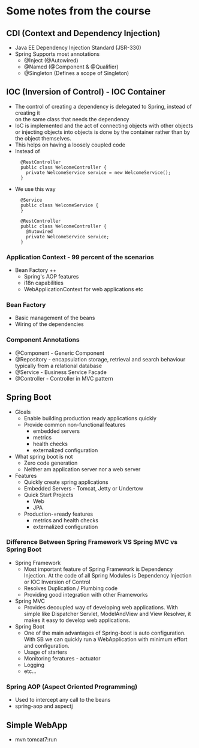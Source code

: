 # Some notes from the course

## CDI (Context and Dependency Injection)

* Java EE Dependency Injection Standard (JSR-330)
* Spring Supports most annotations
    * @Inject (@Autowired)
    * @Named (@Component & @Qualifier)
    * @Singleton (Defines a scope of Singleton)

## IOC (Inversion of Control) - IOC Container

* The control of creating a dependency is delegated to Spring, instead of creating it  
  on the same class that needs the dependency
* IoC is implemented and the act of connecting objects with other objects or injecting objects into objects is done by the
  container rather than by the object themselves.
* This helps on having a loosely coupled code
* Instead of
  ```
    @RestController
    public class WelcomeController {
      private WelcomeService service = new WelcomeService();
    }
  ```
* We use this way
  ```
    @Service
    public class WelcomeService {
    }
  
    @RestController
    public class WelcomeController {
      @Autowired
      private WelcomeService service;
    }
  ```

### Application Context - 99 percent of the scenarios

* Bean Factory ++
    * Spring's AOP features
    * i18n capabilities
    * WebApplicationContext for web applications etc

### Bean Factory

* Basic management of the beans
* Wiring of the dependencies

### Component Annotations

* @Component - Generic Component
* @Repository - encapsulation storage, retrieval and search behaviour typically from a relational database
* @Service - Business Service Facade
* @Controller - Controller in MVC pattern

## Spring Boot

* Gloals
    * Enable building production ready applications quickly
    * Provide common non-functional features
        * embedded servers
        * metrics
        * health checks
        * externalized configuration
* What spring boot is not
    * Zero code generation
    * Neither am application server nor a web server
* Features
    * Quickly create spring applications
    * Embedded Servers - Tomcat, Jetty or Undertow
    * Quick Start Projects
        * Web
        * JPA
    * Production-=ready features
        * metrics and health checks
        * externalized configuration


### Difference Between Spring Framework VS Spring MVC vs Spring Boot
* Spring Framework
  * Most important feature of Spring Framework is Dependency Injection. At the code of all Spring Modules is Dependency Injection or IOC Inversion of Control
  * Resolves Duplication / Plumbing code
  * Providing good integration with other Frameworks
* Spring MVC
  * Provides decoupled way of developing web applications. With simple like Dispatcher Servlet, ModelAndView and View Resolver, it makes it easy to develop web applications.
* Spring Boot
  * One of the main advantages of Spring-boot is auto configuration. With SB we can quickly run a WebApplication with minimum effort and configuration.
  * Usage of starters
  * Monitoring feratures - actuator
  * Logging
  * etc...


### Spring AOP (Aspect Oriented Programming)
* Used to intercept any call to the beans
* spring-aop and aspectj


## Simple WebApp
* mvn tomcat7:run
